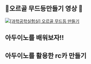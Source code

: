 ## 🎇오르골 무드등만들기 영상 🎇

[![[과학공학실험실] 오르골 무드등 만들기](https://img.youtube.com/vi/lGiotexRCYg/0.jpg)](https://youtu.be/embed/lGiotexRCYg?t=0s) 

## 아두이노를 배워보자!!

## 아두이노를 활용한 rc카 만들기
